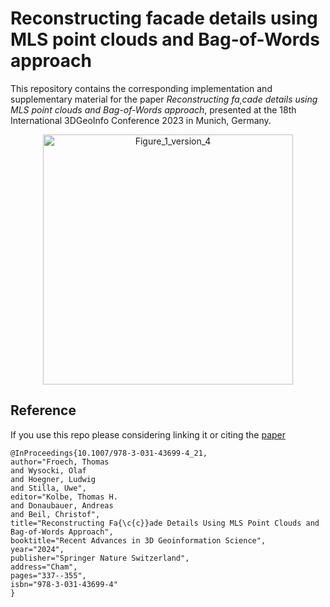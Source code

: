 
# Reconstructing facade details using MLS point clouds and Bag-of-Words approach

This repository contains the corresponding implementation and supplementary material for the paper _Reconstructing fa¸cade details using MLS point
clouds and Bag-of-Words approach_, presented at the 18th International 3DGeoInfo Conference 2023 in Munich, Germany.

<p align="center">
<img src="https://github.com/user-attachments/assets/5aa142bf-fa4b-4088-8ddd-2e6228dfbe63" alt="Figure_1_version_4" width="400"/>
</p>

##  Reference

If you use this repo please considering linking it or citing the [paper](https://link.springer.com/chapter/10.1007/978-3-031-43699-4_21)
```plain
@InProceedings{10.1007/978-3-031-43699-4_21,
author="Froech, Thomas
and Wysocki, Olaf
and Hoegner, Ludwig
and Stilla, Uwe",
editor="Kolbe, Thomas H.
and Donaubauer, Andreas
and Beil, Christof",
title="Reconstructing Fa{\c{c}}ade Details Using MLS Point Clouds and Bag-of-Words Approach",
booktitle="Recent Advances in 3D Geoinformation Science",
year="2024",
publisher="Springer Nature Switzerland",
address="Cham",
pages="337--355",
isbn="978-3-031-43699-4"
}
```



